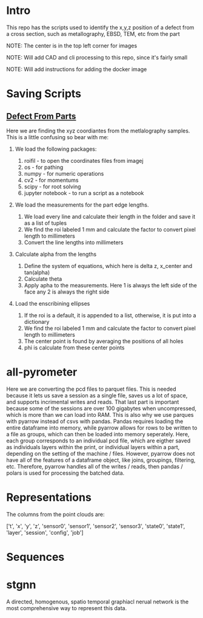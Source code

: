 # Intro

This repo has the scripts used to identify the x,y,z position of a defect from a cross section, such as metallography, EBSD, TEM, etc from the part

NOTE: The center is in the top left corner for images

NOTE: Will add CAD and cli processing to this repo, since it's fairly small

NOTE: Will add instructions for adding the docker image

# Saving Scripts

## [Defect From Parts](coordinates.py)

Here we are finding the xyz coordiantes from the metlalography samples. This is a little confusing so bear with me:

1. We load the following packages:

   1. roifil - to open the coordinates files from imagej
   2. os - for pathing
   3. numpy - for numeric operations
   4. cv2 - for momentums
   5. scipy - for root solving
   6. jupyter notebook - to run a script as a notebook
2. We load the measurements for the part edge lengths.

   1. We load every line and calculate their length in the folder and save it as a list of tuples
   2. We find the roi labeled 1 mm and calculate the factor to convert pixel length to millimeters
   3. Convert the line lengths into millimeters
3. Calculate alpha from the lengths

   1. Define the system of equations, which here is delta z, x_center and tan(alpha)
   2. Calculate theta
   3. Apply apha to the measurements. Here 1 is always the left side of the face any 2 is always the right side
4. Load the enscribining ellipses

   1. If the roi is a default, it is appended to a list, otherwise, it is put into a dictionary
   2. We find the roi labeled 1 mm and calculate the factor to convert pixel length to millimeters
   3. The center point is found by averaging the positions of all holes
   4. phi is calculate from these center points

# all-pyrometer

Here we are converting the pcd files to parquet files. This is needed because it lets us save a session as a single file, saves us a lot of space, and supports incrimental writes and reads. That last part is important because some of the sessions are over 100 gigabytes when uncompressed, which is more than we can load into RAM. This is also why we use parques with pyarrow instead of csvs with pandas. Pandas requires loading the entire dataframe into memory, while pyarrow allows for rows to be written to a file as groups, which can then be loaded into memory seperately. Here, each group corresponds to an individual pcd file, which are eigther saved as individuals layers within the print, or individual layers within a part, depending on the setting of the machine / files.
However, pyarrow does not have all of the features of a dataframe object, like joins, groupings, filtering, etc. Therefore, pyarrow handles all of the writes / reads, then pandas / polars is used for processing the batched data.

# Representations

The columns from the point clouds are:

['t',
 'x',
 'y',
 'z',
 'sensor0',
 'sensor1',
 'sensor2',
 'sensor3',
 'state0',
 'state1',
 'layer',
 'session',
 'config',
 'job']

# Sequences



# stgnn

A directed, homogenous, spatio temporal graphiacl nerual network is the most comprehensive way to represent this data. 

